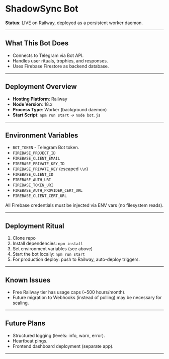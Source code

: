 # ShadowSync Bot

**Status**: LIVE on Railway, deployed as a persistent worker daemon.

---

## What This Bot Does

- Connects to Telegram via Bot API.
- Handles user rituals, trophies, and responses.
- Uses Firebase Firestore as backend database.

---

## Deployment Overview

- **Hosting Platform**: Railway
- **Node Version**: 18.x
- **Process Type**: Worker (background daemon)
- **Start Script**: `npm run start` → `node bot.js`

---

## Environment Variables

- `BOT_TOKEN` - Telegram Bot token.
- `FIREBASE_PROJECT_ID`
- `FIREBASE_CLIENT_EMAIL`
- `FIREBASE_PRIVATE_KEY_ID`
- `FIREBASE_PRIVATE_KEY` (escaped `\\n`)
- `FIREBASE_CLIENT_ID`
- `FIREBASE_AUTH_URI`
- `FIREBASE_TOKEN_URI`
- `FIREBASE_AUTH_PROVIDER_CERT_URL`
- `FIREBASE_CLIENT_CERT_URL`

All Firebase credentials must be injected via ENV vars (no filesystem reads).

---

## Deployment Ritual

1. Clone repo
2. Install dependencies: `npm install`
3. Set environment variables (see above)
4. Start the bot locally: `npm run start`
5. For production deploy: push to Railway, auto-deploy triggers.

---

## Known Issues

- Free Railway tier has usage caps (~500 hours/month).
- Future migration to Webhooks (instead of polling) may be necessary for scaling.

---

## Future Plans

- Structured logging (levels: info, warn, error).
- Heartbeat pings.
- Frontend dashboard deployment (separate app).

---
